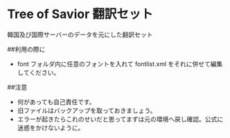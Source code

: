 # Tree of Savior 翻訳セット
韓国及び国際サーバーのデータを元にした翻訳セット

##利用の際に
* font フォルダ内に任意のフォントを入れて fontlist.xml をそれに併せて編集してください。

##注意
* 何があっても自己責任です。
* 旧ファイルはバックアップを取っておきましょう。
* エラーが起きたらこれのせいだと思ってまずは元の環境へ戻し確認。公式に迷惑をかけないように。
